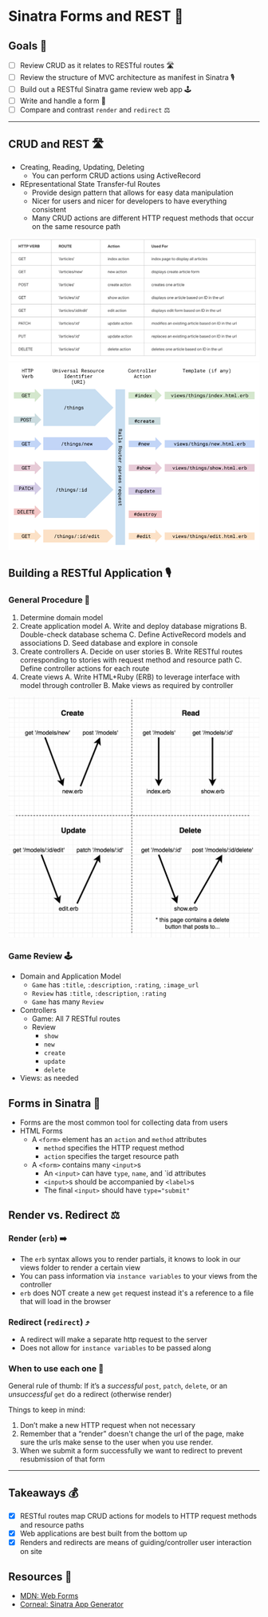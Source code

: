 # Sinatra Forms and REST 📑

## Goals 🎩

- [ ] Review CRUD as it relates to RESTful routes 🛣
- [ ] Review the structure of MVC architecture as manifest in Sinatra 🎙
- [ ] Build out a RESTful Sinatra game review web app 🕹
- [ ] Write and handle a form 📑
- [ ] Compare and contrast `render` and `redirect` ⚖️

---

## CRUD and REST 🛣

- Creating, Reading, Updating, Deleting
  - You can perform CRUD actions using ActiveRecord
- REpresentational State Transfer-ful Routes
  - Provide design pattern that allows for easy data manipulation
  - Nicer for users and nicer for developers to have everything consistent
  - Many CRUD actions are different HTTP request methods that occur on the same resource path

![rest1](rest1.png)
![rest2](rest2.png)

## Building a RESTful Application 🎙

### General Procedure 🎤

1. Determine domain model
2. Create application model
  A. Write and deploy database migrations
  B. Double-check database schema
  C. Define ActiveRecord models and associations
  D. Seed database and explore in console
3. Create controllers
  A. Decide on user stories
  B. Write RESTful routes corresponding to stories with request method and resource path
  C. Define controller actions for each route
4. Create views
  A. Write HTML+Ruby (ERB) to leverage interface with model through controller
  B. Make views as required by controller

![crud](crud.png)

### Game Review 🕹

- Domain and Application Model
  - `Game` has `:title`, `:description`, `:rating`, `:image_url`
  - `Review` has `:title`, `:description`, `:rating`
  - `Game` has many `Review`
- Controllers
  - Game: All 7 RESTful routes
  - Review
    - `show`
    - `new`
    - `create`
    - `update`
    - `delete`
- Views: as needed

## Forms in Sinatra 📑

- Forms are the most common tool for collecting data from users
- HTML Forms
  - A `<form>` element has an `action` and `method` attributes
    - `method` specifies the HTTP request method
    - `action` specifies the target resource path
  - A `<form>` contains many `<input>`s
    - An `<input>` can have `type`, `name`, and `id attributes
    - `<input>`s should be accompanied by `<label>`s
    - The final `<input>` should have `type="submit"`

## Render vs. Redirect ⚖️

### Render (`erb`) ➡️

- The `erb` syntax allows you to render partials, it knows to look in our views folder to render a certain view
- You can pass information via `instance variables` to your views from the controller
- `erb` does NOT create a new `get` request instead it's a reference to a file that will load in the browser

### Redirect (`redirect`) ⤴️

- A redirect will make a separate http request to the server
- Does not allow for `instance variables` to be passed along

### When to use each one 🔁

General rule of thumb: If it’s a *successful* `post`, `patch`, `delete`, or an *unsuccessful* `get` do a redirect (otherwise render)

Things to keep in mind:

1. Don’t make a new HTTP request when not necessary
2. Remember that a “render” doesn't change the url of the page, make sure the urls make sense to the user when you use render.
3. When we submit a form successfully we want to redirect to prevent resubmission of that form

---

## Takeaways 💰

- [x] RESTful routes map CRUD actions for models to HTTP request methods and resource paths
- [x] Web applications are best built from the bottom up
- [x] Renders and redirects are means of guiding/controller user interaction on site

## Resources 🔗

- [MDN: Web Forms](https://developer.mozilla.org/en-US/docs/Learn/Forms)
- [Corneal: Sinatra App Generator](https://github.com/thebrianemory/corneal)
